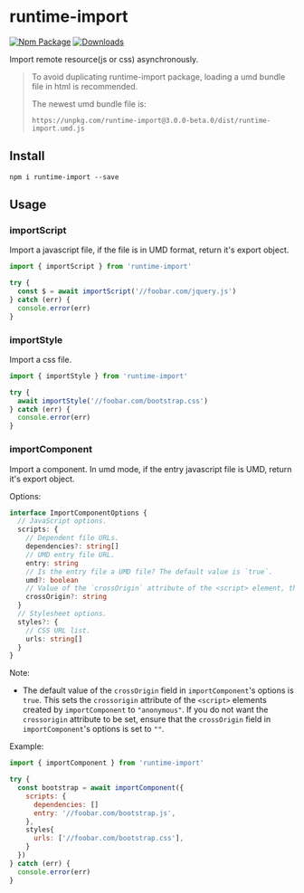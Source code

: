 # runtime-import

[![Npm Package](https://badge.fury.io/js/runtime-import.svg)](https://www.npmjs.com/package/runtime-import) [![Downloads](https://img.shields.io/npm/dw/runtime-import.svg?style=flat)](https://www.npmjs.com/package/runtime-import)

Import remote resource(js or css) asynchronously.

> To avoid duplicating runtime-import package, loading a umd bundle file in html is recommended.
>
> The newest umd bundle file is:
>
> ```
> https://unpkg.com/runtime-import@3.0.0-beta.0/dist/runtime-import.umd.js
> ```

## Install

```shell
npm i runtime-import --save
```

## Usage

### importScript

Import a javascript file, if the file is in UMD format, return it's export object.

```js
import { importScript } from 'runtime-import'

try {
  const $ = await importScript('//foobar.com/jquery.js')
} catch (err) {
  console.error(err)
}
```

### importStyle

Import a css file.

```js
import { importStyle } from 'runtime-import'

try {
  await importStyle('//foobar.com/bootstrap.css')
} catch (err) {
  console.error(err)
}
```

### importComponent

Import a component. In umd mode, if the entry javascript file is UMD, return it's export object.

Options:

```ts
interface ImportComponentOptions {
  // JavaScript options.
  scripts: {
    // Dependent file URLs.
    dependencies?: string[]
    // UMD entry file URL.
    entry: string
    // Is the entry file a UMD file? The default value is `true`.
    umd?: boolean
    // Value of the `crossOrigin` attribute of the <script> element, the default value is "anonymous".
    crossOrigin?: string
  }
  // Stylesheet options.
  styles?: {
    // CSS URL list.
    urls: string[]
  }
}
```

Note:

- The default value of the `crossOrigin` field in `importComponent`'s options is `true`. This sets the `crossorigin` attribute of the `<script>` elements created by `importComponent` to `"anonymous"`. If you do not want the `crossorigin` attribute to be set, ensure that the `crossOrigin` field in `importComponent`'s options is set to `""`.

Example:

```js
import { importComponent } from 'runtime-import'

try {
  const bootstrap = await importComponent({
    scripts: {
      dependencies: []
      entry: '//foobar.com/bootstrap.js',
    },
    styles{
      urls: ['//foobar.com/bootstrap.css'],
    }
  })
} catch (err) {
  console.error(err)
}
```
